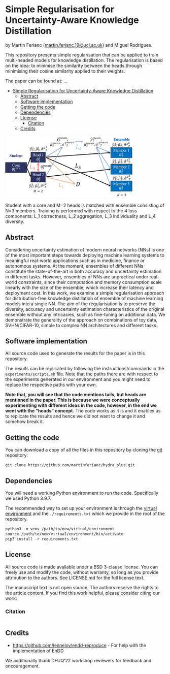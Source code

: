 # Simple Regularisation for Uncertainty-Aware Knowledge Distillation

by Martin Ferianc (martin.ferianc.19@ucl.ac.uk) and Miguel Rodrigues.

This repository presents simple regularisation that can be applied to train multi-headed models for knowledge distillation. The regularisation is based on the idea: to minimise the similarity between the heads through minimising their cosine similarity applied to their weights.

The paper can be found at: ...

- [Simple Regularisation for Uncertainty-Aware Knowledge Distillation](#simple-regularisation-for-uncertainty-aware-knowledge-distillation)
  - [Abstract](#abstract)
  - [Software implementation](#software-implementation)
  - [Getting the code](#getting-the-code)
  - [Dependencies](#dependencies)
  - [License](#license)
    - [Citation](#citation)
  - [Credits](#credits)

<img src="figs/method.png" alt="drawing" style="width:400px;"/>

Student with a core and M=2 heads is matched with ensemble consisting of N=3 members. Training is performed with respect to the 4 loss components: L_1 correctness,  L_2 aggregation, L_3 individuality and L_4 diversity.

## Abstract

Considering uncertainty estimation of modern neural networks (NNs) is one of the most important steps towards deploying machine learning systems to meaningful real-world applications such as in medicine, finance or autonomous systems. At the moment, ensembles of different NNs constitute the state-of-the-art in both accuracy and uncertainty estimation in different tasks. However, ensembles of NNs are unpractical under real-world constraints, since their computation and memory consumption scale linearly with the size of the ensemble, which increase their latency and deployment cost. In this work, we examine a simple regularisation approach for distribution-free knowledge distillation of ensemble of machine learning models into a single NN. The aim of the regularisation is to preserve the diversity, accuracy and uncertainty estimation characteristics of the original ensemble without any intricacies, such as fine-tuning on additional data. We demonstrate the generality of the approach on combinations of toy data, SVHN/CIFAR-10, simple to complex NN architectures and different tasks.

## Software implementation

All source code used to generate the results for the paper is in this repository.

The results can be replicated by following the instructions/commands in the `experiments/scripts.sh` file. Note that the paths there are with respect to the experiments generated in our environment and you might need to replace the respective paths with your own.

**Note that, you will see that the code mentions tails, but heads are mentioned in the paper. This is because we were conceptually experimenting with different ideas in the code, however, in the end we went with the "heads" concept.** The code works as it is and it enables us to replicate the results and hence we did not want to change it and somehow break it.

## Getting the code

You can download a copy of all the files in this repository by cloning the [git](https://git-scm.com/) repository:

    git clone https://github.com/martinferianc/hydra_plus.git

## Dependencies

You will need a working Python environment to run the code. Specifically we used Python 3.9.7.

The recommended way to set up your environment is through the [virtual environment](https://docs.python.org/3/library/venv.html#:~:text=A%20virtual%20environment%20is%20a,part%20of%20your%20operating%20system.) and the `./requirements.txt` which we provide in the root of the repository. 

```
python3 -m venv /path/to/new/virtual/environment
source /path/to/new/virtual/environment/bin/activate
pip3 install -r requirements.txt
```

## License

All source code is made available under a BSD 3-clause license. You can freely use and modify the code, without warranty, so long as you provide attribution to the authors. See LICENSE.md for the full license text.

The manuscript text is not open source. The authors reserve the rights to the article content. If you find this work helpful, please consider citing our work:

### Citation

```

```

## Credits

- https://github.com/lennelov/endd-reproduce - For help with the implementation of EnDD

We additionally thank DFUQ'22 workshop reviewers for feedback and encouragement.
